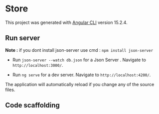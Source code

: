 # Store

This project was generated with [Angular CLI](https://github.com/angular/angular-cli) version 15.2.4.

## Run server

**Note :** if you dont install json-server use cmd : `npm install json-server`

* Run `json-server --watch db.json` for a Json Server . Navigate to `http://localhost:3000/`.

* Run `ng serve` for a dev server. Navigate to `http://localhost:4200/`.

 The application will automatically reload if you change any of the source files.

## Code scaffolding

